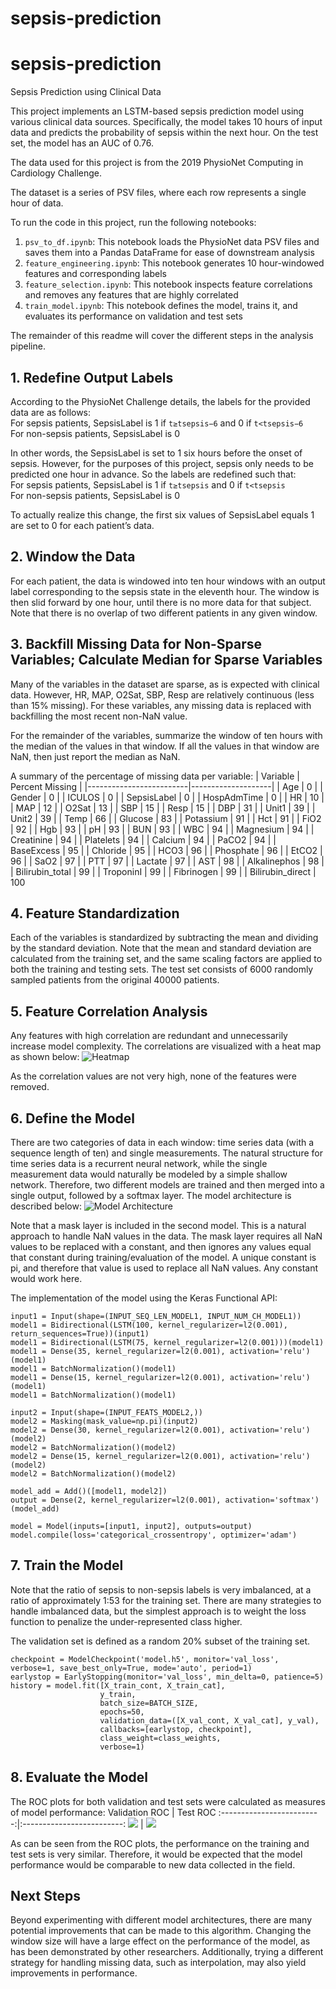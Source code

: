 # sepsis-prediction
# sepsis-prediction
Sepsis Prediction using Clinical Data

This project implements an LSTM-based sepsis prediction model using various clinical data sources. Specifically, the model takes 10 hours of input data and predicts the probability of sepsis within the next hour. On the test set, the model has an AUC of 0.76.

The data used for this project is from the 2019 PhysioNet Computing in Cardiology Challenge.

The dataset is a series of PSV files, where each row represents a single hour of data. 

To run the code in this project, run the following notebooks:
1. `psv_to_df.ipynb`: This notebook loads the PhysioNet data PSV files and saves them into a Pandas DataFrame for ease of downstream analysis
2. `feature_engineering.ipynb`: This notebook generates 10 hour-windowed features and corresponding labels
3. `feature_selection.ipynb`: This notebook inspects feature correlations and removes any features that are highly correlated
4. `train_model.ipynb`: This notebook defines the model, trains it, and evaluates its performance on validation and test sets

The remainder of this readme will cover the different steps in the analysis pipeline.

## 1. Redefine Output Labels
According to the PhysioNet Challenge details, the labels for the provided data are as follows:
<br>For sepsis patients, SepsisLabel is 1 if `t≥tsepsis−6` and 0 if `t<tsepsis−6`
<br>For non-sepsis patients, SepsisLabel is 0

In other words, the SepsisLabel is set to 1 six hours before the onset of sepsis. However, for the purposes of this project, sepsis only needs to be predicted one hour in advance. So the labels are redefined such that:
<br>For sepsis patients, SepsisLabel is 1 if `t≥tsepsis` and 0 if `t<tsepsis`
<br>For non-sepsis patients, SepsisLabel is 0

To actually realize this change, the first six values of SepsisLabel equals 1 are set to 0 for each patient’s data.

## 2. Window the Data
For each patient, the data is windowed into ten hour windows with an output label corresponding to the sepsis state in the eleventh hour. The window is then slid forward by one hour, until there is no more data for that subject. Note that there is no overlap of two different patients in any given window.

## 3. Backfill Missing Data for Non-Sparse Variables; Calculate Median for Sparse Variables
Many of the variables in the dataset are sparse, as is expected with clinical data. However, HR, MAP, O2Sat, SBP, Resp are relatively continuous (less than 15% missing). For these variables, any missing data is replaced with backfilling the most recent non-NaN value. 

For the remainder of the variables, summarize the window of ten hours with the median of the values in that window. If all the values in that window are NaN, then just report the median as NaN.

A summary of the percentage of missing data per variable:
|   Variable              |   Percent Missing  |
|-------------------------|--------------------|
|   Age                   |   0                |
|   Gender                |   0                |
|   ICULOS                |   0                |
|   SepsisLabel           |   0                |
|   HospAdmTime           |   0                |
|   HR                    |   10               |
|   MAP                   |   12               |
|   O2Sat                 |   13               |
|   SBP                   |   15               |
|   Resp                  |   15               |
|   DBP                   |   31               |
|   Unit1                 |   39               |
|   Unit2                 |   39               |
|   Temp                  |   66               |
|   Glucose               |   83               |
|   Potassium             |   91               |
|   Hct                   |   91               |
|   FiO2                  |   92               |
|   Hgb                   |   93               |
|   pH                    |   93               |
|   BUN                   |   93               |
|   WBC                   |   94               |
|   Magnesium             |   94               |
|   Creatinine            |   94               |
|   Platelets             |   94               |
|   Calcium               |   94               |
|   PaCO2                 |   94               |
|   BaseExcess            |   95               |
|   Chloride              |   95               |
|   HCO3                  |   96               |
|   Phosphate             |   96               |
|   EtCO2                 |   96               |
|   SaO2                  |   97               |
|   PTT                   |   97               |
|   Lactate               |   97               |
|   AST                   |   98               |
|   Alkalinephos          |   98               |
|   Bilirubin_total       |   99               |
|   TroponinI             |   99               |
|   Fibrinogen            |   99               |
|   Bilirubin_direct      |   100              

## 4. Feature Standardization
Each of the variables is standardized by subtracting the mean and dividing by the standard deviation. Note that the mean and standard deviation are calculated from the training set, and the same scaling factors are applied to both the training and testing sets. The test set consists of 6000 randomly sampled patients from the original 40000 patients.

## 5. Feature Correlation Analysis
Any features with high correlation are redundant and unnecessarily increase model complexity. The correlations are visualized with a heat map as shown below:
![Heatmap](https://github.com/nerajbobra/sepsis-prediction/blob/master/figures/heatmap.png)

As the correlation values are not very high, none of the features were removed.

## 6. Define the Model
There are two categories of data in each window: time series data (with a sequence length of ten) and single measurements. The natural structure for time series data is a recurrent neural network, while the single measurement data would naturally be modeled by a simple shallow network. Therefore, two different models are trained and then merged into a single output, followed by a softmax layer. The model architecture is described below:
![Model Architecture](https://github.com/nerajbobra/sepsis-prediction/blob/master/figures/model_diagram.jpg)

Note that a mask layer is included in the second model. This is a natural approach to handle NaN values in the data. The mask layer requires all NaN values to be replaced with a constant, and then ignores any values equal that constant during training/evaluation of the model. A unique constant is pi, and therefore that value is used to replace all NaN values. Any constant would work here.

The implementation of the model using the Keras Functional API:
```
input1 = Input(shape=(INPUT_SEQ_LEN_MODEL1, INPUT_NUM_CH_MODEL1))
model1 = Bidirectional(LSTM(100, kernel_regularizer=l2(0.001), return_sequences=True))(input1)
model1 = Bidirectional(LSTM(75, kernel_regularizer=l2(0.001)))(model1)
model1 = Dense(35, kernel_regularizer=l2(0.001), activation='relu')(model1)
model1 = BatchNormalization()(model1)
model1 = Dense(15, kernel_regularizer=l2(0.001), activation='relu')(model1)
model1 = BatchNormalization()(model1)

input2 = Input(shape=(INPUT_FEATS_MODEL2,))
model2 = Masking(mask_value=np.pi)(input2)
model2 = Dense(30, kernel_regularizer=l2(0.001), activation='relu')(model2)
model2 = BatchNormalization()(model2)
model2 = Dense(15, kernel_regularizer=l2(0.001), activation='relu')(model2)
model2 = BatchNormalization()(model2)

model_add = Add()([model1, model2])
output = Dense(2, kernel_regularizer=l2(0.001), activation='softmax')(model_add)

model = Model(inputs=[input1, input2], outputs=output)
model.compile(loss='categorical_crossentropy', optimizer='adam')
```

## 7. Train the Model
Note that the ratio of sepsis to non-sepsis labels is very imbalanced, at a ratio of approximately 1:53 for the training set. There are many strategies to handle imbalanced data, but the simplest approach is to weight the loss function to penalize the under-represented class higher.

The validation set is defined as a random 20% subset of the training set.

```
checkpoint = ModelCheckpoint('model.h5', monitor='val_loss', verbose=1, save_best_only=True, mode='auto', period=1)
earlystop = EarlyStopping(monitor='val_loss', min_delta=0, patience=5)
history = model.fit([X_train_cont, X_train_cat],
                    y_train,
                    batch_size=BATCH_SIZE,
                    epochs=50,
                    validation_data=([X_val_cont, X_val_cat], y_val),
                    callbacks=[earlystop, checkpoint],
                    class_weight=class_weights,
                    verbose=1)
```

## 8. Evaluate the Model

The ROC plots for both validation and test sets were calculated as measures of model performance:
Validation ROC             |  Test ROC
:-------------------------:|:-------------------------:
![](https://github.com/nerajbobra/sepsis-prediction/blob/master/figures/ROC_val.png)  |  ![](https://github.com/nerajbobra/sepsis-prediction/blob/master/figures/ROC_test.png)

As can be seen from the ROC plots, the performance on the training and test sets is very similar. Therefore, it would be expected that the model performance would be comparable to new data collected in the field.

## Next Steps
Beyond experimenting with different model architectures, there are many potential improvements that can be made to this algorithm. Changing the window size will have a large effect on the performance of the model, as has been demonstrated by other researchers. Additionally, trying a different strategy for handling missing data, such as interpolation, may also yield improvements in performance. 
